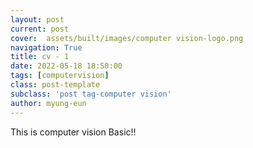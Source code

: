 ```yaml
---
layout: post
current: post
cover:  assets/built/images/computer vision-logo.png
navigation: True
title: cv - 1
date: 2022-05-18 18:50:00
tags: [computervision]
class: post-template
subclass: 'post tag-computer vision'
author: myung-eun 
---
```


This is computer vision Basic!!